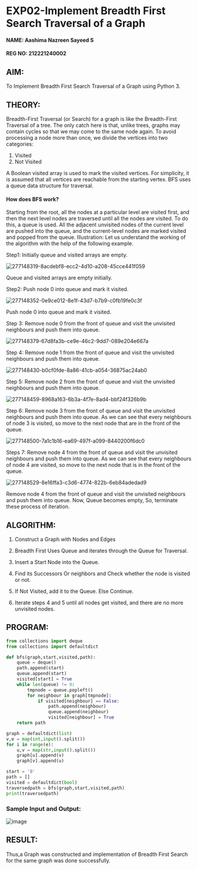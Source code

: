 # EXP02-Implement Breadth First Search Traversal of a Graph

#### NAME: Aashima Nazreen Sayeed S
#### REG NO: 212221240002

## AIM:
To Implement Breadth First Search Traversal of a Graph using Python 3.

## THEORY:
Breadth-First Traversal (or Search) for a graph is like the Breadth-First Traversal of a tree. The only catch here is that, unlike trees, graphs may contain cycles so that we may come to the same node again. To avoid processing a node more than once, we divide the vertices into two categories:

1. Visited
2. Not Visited
 
A Boolean visited array is used to mark the visited vertices. For simplicity, it is assumed that all vertices are reachable from the starting vertex. BFS uses a queue data structure for traversal.

#### How does BFS work?

Starting from the root, all the nodes at a particular level are visited first, and then the next level nodes are traversed until all the nodes are visited. To do this, a queue is used. All the adjacent unvisited nodes of the current level are pushed into the queue, and the current-level nodes are marked visited and popped from the queue. Illustration: Let us understand the working of the algorithm with the help of the following example. 

Step1: Initially queue and visited arrays are empty.

![277148319-8acdebf8-ecc2-4d10-a208-45cce441f059](https://github.com/Aashima02/AI02-Implement-Breadth-First-Search-Traversal-of-a-Graph/assets/93427086/bc7e54b8-ed95-4762-bd7e-6d4303265889)

Queue and visited arrays are empty initially. 

Step2: Push node 0 into queue and mark it visited.

![277148352-0e9ce012-8e1f-43d7-b7b9-c0fb19fe0c3f](https://github.com/Aashima02/AI02-Implement-Breadth-First-Search-Traversal-of-a-Graph/assets/93427086/d7c35cea-f3ce-4e9e-8807-4a0d0c34ee8f)

Push node 0 into queue and mark it visited. 

Step 3: Remove node 0 from the front of queue and visit the unvisited neighbours and push them into queue.

![277148379-67d8fa3b-ce9e-46c2-9dd7-089e204e667a](https://github.com/Aashima02/AI02-Implement-Breadth-First-Search-Traversal-of-a-Graph/assets/93427086/c057a0f0-1a33-4789-86e3-da486deaf93c)

Step 4: Remove node 1 from the front of queue and visit the unvisited neighbours and push them into queue.

![277148430-b0cf0fde-8a86-41cb-a054-36875ac24ab0](https://github.com/Aashima02/AI02-Implement-Breadth-First-Search-Traversal-of-a-Graph/assets/93427086/ad2896ce-d3c3-4a8e-ba7e-a799d0ebb1a0)

Step 5: Remove node 2 from the front of queue and visit the unvisited neighbours and push them into queue.

![277148459-8968a163-6b3a-4f7e-8ad4-bbf24f326b9b](https://github.com/Aashima02/AI02-Implement-Breadth-First-Search-Traversal-of-a-Graph/assets/93427086/61df203f-6b93-4b00-8351-c2fc0b7205bc)

Step 6: Remove node 3 from the front of queue and visit the unvisited neighbours and push them into queue. As we can see that every neighbours of node 3 is visited, so move to the next node that are in the front of the queue.

![277148500-7a1c1b16-ea69-497f-a099-8440200f6dc0](https://github.com/Aashima02/AI02-Implement-Breadth-First-Search-Traversal-of-a-Graph/assets/93427086/32f86acd-3d39-42e8-b184-3b0e64076810)

Steps 7: Remove node 4 from the front of queue and visit the unvisited neighbours and push them into queue. As we can see that every neighbours of node 4 are visited, so move to the next node that is in the front of the queue.

![277148529-8e16ffa3-c3d6-4774-822b-6eb84adedad9](https://github.com/Aashima02/AI02-Implement-Breadth-First-Search-Traversal-of-a-Graph/assets/93427086/11252c88-c380-4387-a723-f672348fc1a5)

Remove node 4 from the front of queue and visit the unvisited neighbours and push them into queue. Now, Queue becomes empty, So, terminate these process of iteration.

## ALGORITHM:

1. Construct a Graph with Nodes and Edges

2. Breadth First Uses Queue and iterates through the Queue for Traversal.

3. Insert a Start Node into the Queue.

4. Find its Successors Or neighbors and Check whether the node is visited or not.

5. If Not Visited, add it to the Queue. Else Continue.

6. Iterate steps 4 and 5 until all nodes get visited, and there are no more unvisited nodes.

## PROGRAM:
```python
from collections import deque
from collections import defaultdict

def bfs(graph,start,visited,path):
    queue = deque()
    path.append(start)
    queue.append(start)
    visited[start] = True
    while len(queue) != 0:
        tmpnode = queue.popleft()
        for neighbour in graph[tmpnode]:
            if visited[neighbour] == False:
                path.append(neighbour)
                queue.append(neighbour)
                visited[neighbour] = True
    return path

graph = defaultdict(list)
v,e = map(int,input().split())
for i in range(e):
    u,v = map(str,input().split())
    graph[u].append(v)
    graph[v].append(u)

start = '0'
path = []
visited = defaultdict(bool)
traversedpath = bfs(graph,start,visited,path)
print(traversedpath)

```
### Sample Input and Output:

![image](https://github.com/Aashima02/AI02-Implement-Breadth-First-Search-Traversal-of-a-Graph/assets/93427086/37123abe-dcad-4d6c-a676-2d4ae763dcc5)



## RESULT:
Thus,a Graph was constructed and implementation of Breadth First Search for the same graph was done successfully.
